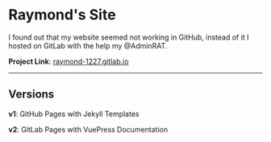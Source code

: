 # Raymond's Site

I found out that my website seemed not working in GitHub, instead of it I hosted on GitLab with the help my @AdminRAT.

**Project Link**: [raymond-1227.gitlab.io](https://gitlab.com/raymond-1227/raymond-1227.gitlab.io)

---

## Versions

**v1**: GitHub Pages with Jekyll Templates

**v2**: GitLab Pages with VuePress Documentation
